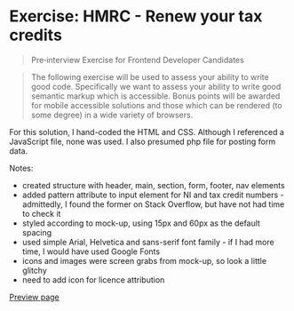# Exercise: HMRC - Renew your tax credits

>Pre‐interview Exercise for Frontend Developer Candidates

> The following exercise will be used to assess your ability to write good code. Specifically we want to assess your ability to write good semantic markup which is accessible. Bonus points will be awarded for mobile accessible solutions and those which can be rendered (to some
degree) in a wide variety of browsers.

For this solution, I hand-coded the HTML and CSS. Although I referenced a JavaScript file, none was used. I also presumed php file for posting form data.

Notes:
- created structure with header, main, section, form, footer, nav elements 
- added pattern attribute to input element for NI and tax credit numbers - admittedly, I found the former on Stack Overflow, but have not had time to check it
- styled according to mock-up, using 15px and 60px as the default spacing
- used simple Arial, Helvetica and sans-serif font family - if I had more time, I would have used Google Fonts
- icons and images were screen grabs from mock-up, so look a little glitchy
- need to add icon for licence attribution

[Preview page][link]

[link]: http://htmlpreview.github.io/?https://github.com/yodiyo/tax-credits/blob/master/tax-credits-renew.html

